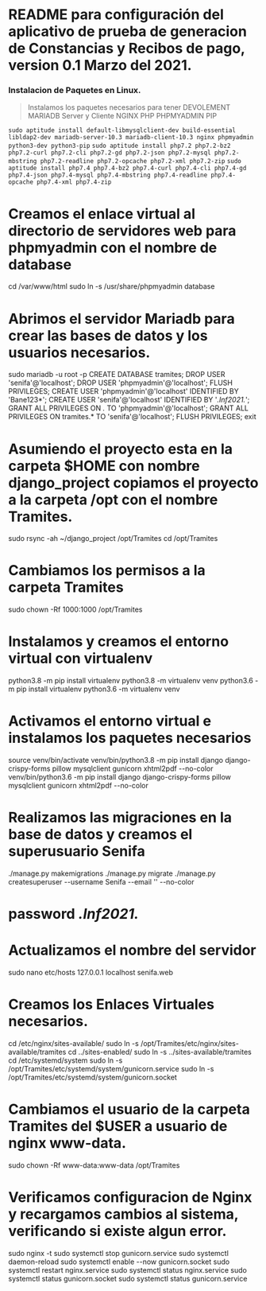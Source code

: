 # README para configuración del aplicativo de prueba de generacion de Constancias y Recibos de pago, version 0.1 Marzo del 2021.

### Instalacion de Paquetes en Linux.
>Instalamos los paquetes necesarios para tener DEVOLEMENT MARIADB Server y Cliente NGINX PHP PHPMYADMIN PIP

``sudo aptitude install default-libmysqlclient-dev build-essential libldap2-dev mariadb-server-10.3 mariadb-client-10.3 nginx phpmyadmin python3-dev python3-pip``
``sudo aptitude install php7.2 php7.2-bz2 php7.2-curl php7.2-cli php7.2-gd php7.2-json php7.2-mysql php7.2-mbstring php7.2-readline php7.2-opcache php7.2-xml php7.2-zip``
``sudo aptitude install php7.4 php7.4-bz2 php7.4-curl php7.4-cli php7.4-gd php7.4-json php7.4-mysql php7.4-mbstring php7.4-readline php7.4-opcache php7.4-xml php7.4-zip``

# Creamos el enlace virtual al directorio de servidores web para phpmyadmin con el nombre de database
cd /var/www/html
sudo ln -s /usr/share/phpmyadmin database

# Abrimos el servidor Mariadb para crear las bases de datos y los usuarios necesarios.
sudo mariadb -u root -p
CREATE DATABASE tramites;
DROP USER 'senifa'@'localhost';
DROP USER 'phpmyadmin'@'localhost';
FLUSH PRIVILEGES;
CREATE USER 'phpmyadmin'@'localhost' IDENTIFIED BY 'Bane123*';
CREATE USER 'senifa'@'localhost' IDENTIFIED BY '*.Inf2021.*';
GRANT ALL PRIVILEGES ON *.* TO 'phpmyadmin'@'localhost';
GRANT ALL PRIVILEGES ON tramites.* TO 'senifa'@'localhost';
FLUSH PRIVILEGES;
exit

# Asumiendo el proyecto esta en la carpeta $HOME con nombre django_project copiamos el proyecto a la carpeta /opt con el nombre Tramites.
sudo rsync -ah ~/django_project /opt/Tramites
cd /opt/Tramites
#
# Cambiamos los permisos a la carpeta Tramites
sudo chown -Rf 1000:1000 /opt/Tramites
#
# Instalamos y creamos el entorno virtual con virtualenv
python3.8 -m pip install virtualenv
python3.8 -m virtualenv venv
python3.6 -m pip install virtualenv
python3.6 -m virtualenv venv
#
# Activamos el entorno virtual e instalamos los paquetes necesarios
source venv/bin/activate
venv/bin/python3.8 -m pip install django django-crispy-forms pillow mysqlclient gunicorn xhtml2pdf --no-color
venv/bin/python3.6 -m pip install django django-crispy-forms pillow mysqlclient gunicorn xhtml2pdf --no-color
#
# Realizamos las migraciones en la base de datos y creamos el superusuario Senifa
./manage.py makemigrations
./manage.py migrate
./manage.py createsuperuser --username Senifa --email '' --no-color
# password *.Inf2021.*
#
# Actualizamos el nombre del servidor
sudo nano etc/hosts
127.0.0.1  localhost   senifa.web
#
# Creamos los Enlaces Virtuales necesarios.
cd /etc/nginx/sites-available/
sudo ln -s /opt/Tramites/etc/nginx/sites-available/tramites
cd ../sites-enabled/
sudo ln -s ../sites-available/tramites
cd /etc/systemd/system
sudo ln -s /opt/Tramites/etc/systemd/system/gunicorn.service
sudo ln -s /opt/Tramites/etc/systemd/system/gunicorn.socket
#
# Cambiamos el usuario de la carpeta Tramites del $USER a usuario de nginx www-data.
sudo chown -Rf www-data:www-data /opt/Tramites
#
# Verificamos configuracion de Nginx y recargamos cambios al sistema, verificando si existe algun error.
sudo nginx -t
sudo systemctl stop gunicorn.service
sudo systemctl daemon-reload
sudo systemctl enable --now gunicorn.socket
sudo systemctl restart nginx.service
sudo systemctl status nginx.service
sudo systemctl status gunicorn.socket
sudo systemctl status gunicorn.service
